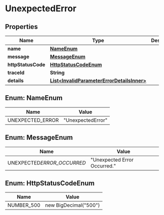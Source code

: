 # UnexpectedError

## Properties

| Name               | Type                                                                                      | Description | Notes      |
| ------------------ | ----------------------------------------------------------------------------------------- | ----------- | ---------- |
| **name**           | [**NameEnum**](#NameEnum)                                                                 |             |            |
| **message**        | [**MessageEnum**](#MessageEnum)                                                           |             |            |
| **httpStatusCode** | [**HttpStatusCodeEnum**](#HttpStatusCodeEnum)                                             |             |            |
| **traceId**        | **String**                                                                                |             |            |
| **details**        | [**List&lt;InvalidParameterErrorDetailsInner&gt;**](InvalidParameterErrorDetailsInner.md) |             | [optional] |

## Enum: NameEnum

| Name             | Value                       |
| ---------------- | --------------------------- |
| UNEXPECTED_ERROR | &quot;UnexpectedError&quot; |

## Enum: MessageEnum

| Name                       | Value                                  |
| -------------------------- | -------------------------------------- |
| UNEXPECTED*ERROR_OCCURRED* | &quot;Unexpected Error Occurred.&quot; |

## Enum: HttpStatusCodeEnum

| Name       | Value                           |
| ---------- | ------------------------------- |
| NUMBER_500 | new BigDecimal(&quot;500&quot;) |
